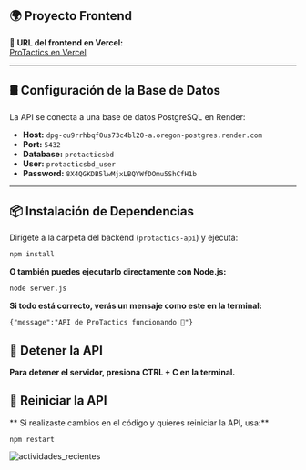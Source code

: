 ## 🌍 Proyecto Frontend
🔗 **URL del frontend en Vercel:**  
[ProTactics en Vercel](https://pro-tactics-28f8-nxtdhr96c-alanteixidos-projects.vercel.app/)

---

## 🛢️ Configuración de la Base de Datos  
La API se conecta a una base de datos PostgreSQL en Render:

- **Host:** `dpg-cu9rrhbqf0us73c4bl20-a.oregon-postgres.render.com`
- **Port:** `5432`
- **Database:** `protacticsbd`
- **User:** `protacticsbd_user`
- **Password:** `8X4QGKDB5lwMjxLBQYWfDOmu5ShCfH1b`

---

## 📦 Instalación de Dependencias  
Dirígete a la carpeta del backend (`protactics-api`) y ejecuta:

```bash
npm install
```

**O también puedes ejecutarlo directamente con Node.js:**
```bash
node server.js
```

**Si todo está correcto, verás un mensaje como este en la terminal:**
```
{"message":"API de ProTactics funcionando 🚀"}
```

## 🛑 Detener la API
**Para detener el servidor, presiona CTRL + C en la terminal.**

## 🔄 Reiniciar la API
** Si realizaste cambios en el código y quieres reiniciar la API, usa:** 
```
npm restart
```
![actividades_recientes](https://github.com/user-attachments/assets/d61ca97d-da72-4968-933e-961280337d5e)
